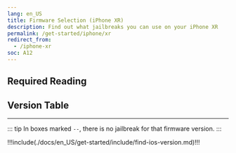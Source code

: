 ```yaml
---
lang: en_US
title: Firmware Selection (iPhone XR)
description: Find out what jailbreaks you can use on your iPhone XR
permalink: /get-started/iphone/xr
redirect_from:
  - /iphone-xr
soc: A12
---
```


## Required Reading

<readingTable minVer="12.0" maxVer="12.1.2"/>

## Version Table

<versionTable soc="A12" minVer="12"/>

---

::: tip
In boxes marked `--`, there is no jailbreak for that firmware version.
:::

!!!include(./docs/en_US/get-started/include/find-ios-version.md)!!!